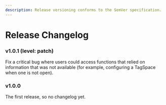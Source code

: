 ```yaml
---
description: Release versioning conforms to the SemVer specification.
---
```


# Release Changelog

### v1.0.1 \(level: patch\)

Fix a critical bug where users could access functions that relied on information that was not available \(for example, configuring a TagSpace when one is not open\).

### v1.0.0

The first release, so no changelog yet.



